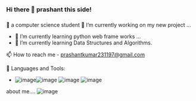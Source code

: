### Hi there 👋 prashant this side!
###
🤔  a computer science student
 🔭 I’m currently working on my new project ...
- 🌱 I’m currently learning python web frame works ...
- 🌱 I’m currently learning Data Structures and Algorithms.

📫 How to reach me  - prashantkumar231197@gmail.com

🚀 Languages and Tools:

-  ![image](https://user-images.githubusercontent.com/62371396/120641396-2da4a900-c491-11eb-815c-8d6fecde517e.png)![image](https://user-images.githubusercontent.com/62371396/120641566-5e84de00-c491-11eb-8715-c6b4f0f4f567.png ) ![image](https://user-images.githubusercontent.com/62371396/120641600-6b093680-c491-11eb-9abb-b020ab45b219.png) ![image](https://user-images.githubusercontent.com/62371396/120642409-75780000-c492-11eb-8000-25259e4e4d28.png)


about me....
![image](https://user-images.githubusercontent.com/62371396/120755461-a5271680-c52b-11eb-9177-840ff8348ab3.png)






<!--
**prashant231197/prashant231197** is a ✨ _special_ ✨ repository because its `README.md` (this file) appears on your GitHub profile.

Here are some ideas to get you started:

- 🔭 I’m currently working on my new project ...
- 🌱 I’m currently learning python web frame works ...
- 👯 I’m looking to collaborate on ...
- 🤔 I’m looking for help with ...
- 💬 Ask me about ...
- 📫 How to reach me: ...
- 😄 Pronouns: ...
- ⚡ Fun fact: ...

  Languages and Tools

Python JavaScript PHP
HTML5 CSS Bootstrap WordPress
Django Django REST Framework Flask Laravel
MySQL PostgreSQL
Heroku Digital Ocean
Git GitHub Linux Visual Studio Code Postman Photoshop
-->
